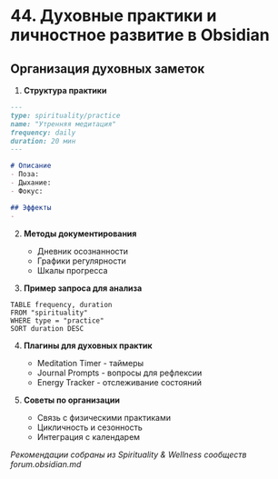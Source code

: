 # 44. Духовные практики и личностное развитие в Obsidian

## Организация духовных заметок

1. **Структура практики**
```markdown
---
type: spirituality/practice
name: "Утренняя медитация"
frequency: daily
duration: 20 мин
---

# Описание
- Поза: 
- Дыхание: 
- Фокус: 

## Эффекты
- 
```

2. **Методы документирования**
   - Дневник осознанности
   - Графики регулярности
   - Шкалы прогресса

3. **Пример запроса для анализа**
```dataview
TABLE frequency, duration
FROM "spirituality"
WHERE type = "practice"
SORT duration DESC
```

4. **Плагины для духовных практик**
   - Meditation Timer - таймеры
   - Journal Prompts - вопросы для рефлексии
   - Energy Tracker - отслеживание состояний

5. **Советы по организации**
   - Связь с физическими практиками
   - Цикличность и сезонность
   - Интеграция с календарем

*Рекомендации собраны из Spirituality & Wellness сообществ forum.obsidian.md*